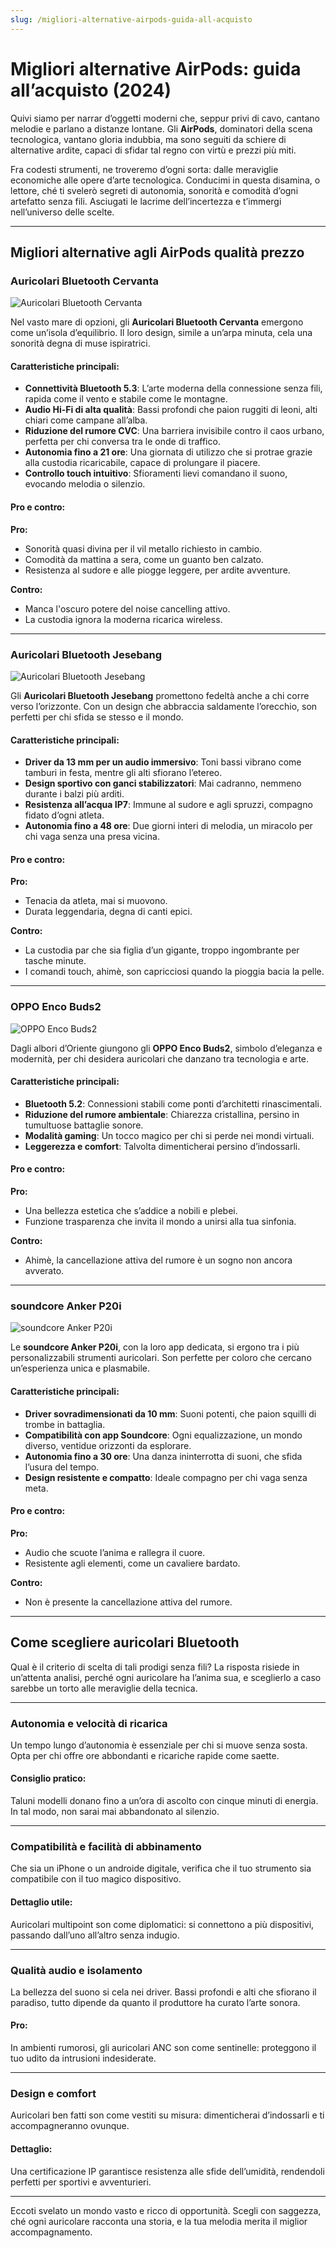 ```yaml
---
slug: /migliori-alternative-airpods-guida-all-acquisto
---
```

# Migliori alternative AirPods: guida all’acquisto (2024)

Quivi siamo per narrar d’oggetti moderni che, seppur privi di cavo, cantano melodie e parlano a distanze lontane. Gli **AirPods**, dominatori della scena tecnologica, vantano gloria indubbia, ma sono seguiti da schiere di alternative ardite, capaci di sfidar tal regno con virtù e prezzi più miti.

Fra codesti strumenti, ne troveremo d’ogni sorta: dalle meraviglie economiche alle opere d’arte tecnologica. Conducimi in questa disamina, o lettore, ché ti svelerò segreti di autonomia, sonorità e comodità d’ogni artefatto senza fili. Asciugati le lacrime dell’incertezza e t’immergi nell’universo delle scelte.

---

## Migliori alternative agli AirPods qualità prezzo

### **Auricolari Bluetooth Cervanta**
![Auricolari Bluetooth Cervanta](/guide-img/output/p_b0chlyb4z3-1.jpg)

Nel vasto mare di opzioni, gli **Auricolari Bluetooth Cervanta** emergono come un’isola d’equilibrio. Il loro design, simile a un’arpa minuta, cela una sonorità degna di muse ispiratrici.

#### Caratteristiche principali:
- **Connettività Bluetooth 5.3**: L’arte moderna della connessione senza fili, rapida come il vento e stabile come le montagne.
- **Audio Hi-Fi di alta qualità**: Bassi profondi che paion ruggiti di leoni, alti chiari come campane all’alba.
- **Riduzione del rumore CVC**: Una barriera invisibile contro il caos urbano, perfetta per chi conversa tra le onde di traffico.
- **Autonomia fino a 21 ore**: Una giornata di utilizzo che si protrae grazie alla custodia ricaricabile, capace di prolungare il piacere.
- **Controllo touch intuitivo**: Sfioramenti lievi comandano il suono, evocando melodia o silenzio.

#### Pro e contro:
**Pro:**
- Sonorità quasi divina per il vil metallo richiesto in cambio.
- Comodità da mattina a sera, come un guanto ben calzato.
- Resistenza al sudore e alle piogge leggere, per ardite avventure.

**Contro:**
- Manca l'oscuro potere del noise cancelling attivo.
- La custodia ignora la moderna ricarica wireless.

---

### **Auricolari Bluetooth Jesebang**
![Auricolari Bluetooth Jesebang](/guide-img/output/p_b0c5351v75-3.jpg)

Gli **Auricolari Bluetooth Jesebang** promettono fedeltà anche a chi corre verso l’orizzonte. Con un design che abbraccia saldamente l’orecchio, son perfetti per chi sfida se stesso e il mondo.

#### Caratteristiche principali:
- **Driver da 13 mm per un audio immersivo**: Toni bassi vibrano come tamburi in festa, mentre gli alti sfiorano l’etereo.
- **Design sportivo con ganci stabilizzatori**: Mai cadranno, nemmeno durante i balzi più arditi.
- **Resistenza all’acqua IP7**: Immune al sudore e agli spruzzi, compagno fidato d’ogni atleta.
- **Autonomia fino a 48 ore**: Due giorni interi di melodia, un miracolo per chi vaga senza una presa vicina.

#### Pro e contro:
**Pro:**
- Tenacia da atleta, mai si muovono.
- Durata leggendaria, degna di canti epici.

**Contro:**
- La custodia par che sia figlia d’un gigante, troppo ingombrante per tasche minute.
- I comandi touch, ahimè, son capricciosi quando la pioggia bacia la pelle.

---

### **OPPO Enco Buds2**
![OPPO Enco Buds2](/guide-img/output/p_b0bch2vmwj.jpg)

Dagli albori d’Oriente giungono gli **OPPO Enco Buds2**, simbolo d’eleganza e modernità, per chi desidera auricolari che danzano tra tecnologia e arte.

#### Caratteristiche principali:
- **Bluetooth 5.2**: Connessioni stabili come ponti d’architetti rinascimentali.
- **Riduzione del rumore ambientale**: Chiarezza cristallina, persino in tumultuose battaglie sonore.
- **Modalità gaming**: Un tocco magico per chi si perde nei mondi virtuali.
- **Leggerezza e comfort**: Talvolta dimenticherai persino d’indossarli.

#### Pro e contro:
**Pro:**
- Una bellezza estetica che s’addice a nobili e plebei.
- Funzione trasparenza che invita il mondo a unirsi alla tua sinfonia.

**Contro:**
- Ahimè, la cancellazione attiva del rumore è un sogno non ancora avverato.

---

### **soundcore Anker P20i**
![soundcore Anker P20i](/guide-img/output/p_b0btycrjss-1.jpg)

Le **soundcore Anker P20i**, con la loro app dedicata, si ergono tra i più personalizzabili strumenti auricolari. Son perfette per coloro che cercano un’esperienza unica e plasmabile.

#### Caratteristiche principali:
- **Driver sovradimensionati da 10 mm**: Suoni potenti, che paion squilli di trombe in battaglia.
- **Compatibilità con app Soundcore**: Ogni equalizzazione, un mondo diverso, ventidue orizzonti da esplorare.
- **Autonomia fino a 30 ore**: Una danza ininterrotta di suoni, che sfida l’usura del tempo.
- **Design resistente e compatto**: Ideale compagno per chi vaga senza meta.

#### Pro e contro:
**Pro:**
- Audio che scuote l’anima e rallegra il cuore.
- Resistente agli elementi, come un cavaliere bardato.

**Contro:**
- Non è presente la cancellazione attiva del rumore.

---

## Come scegliere auricolari Bluetooth

Qual è il criterio di scelta di tali prodigi senza fili? La risposta risiede in un’attenta analisi, perché ogni auricolare ha l’anima sua, e sceglierlo a caso sarebbe un torto alle meraviglie della tecnica.

---

### Autonomia e velocità di ricarica

Un tempo lungo d’autonomia è essenziale per chi si muove senza sosta. Opta per chi offre ore abbondanti e ricariche rapide come saette.

#### Consiglio pratico:
Taluni modelli donano fino a un’ora di ascolto con cinque minuti di energia. In tal modo, non sarai mai abbandonato al silenzio.

---

### Compatibilità e facilità di abbinamento

Che sia un iPhone o un androide digitale, verifica che il tuo strumento sia compatibile con il tuo magico dispositivo.

#### Dettaglio utile:
Auricolari multipoint son come diplomatici: si connettono a più dispositivi, passando dall’uno all’altro senza indugio.

---

### Qualità audio e isolamento

La bellezza del suono si cela nei driver. Bassi profondi e alti che sfiorano il paradiso, tutto dipende da quanto il produttore ha curato l’arte sonora.

#### Pro:
In ambienti rumorosi, gli auricolari ANC son come sentinelle: proteggono il tuo udito da intrusioni indesiderate.

---

### Design e comfort

Auricolari ben fatti son come vestiti su misura: dimenticherai d’indossarli e ti accompagneranno ovunque.

#### Dettaglio:
Una certificazione IP garantisce resistenza alle sfide dell’umidità, rendendoli perfetti per sportivi e avventurieri.

---

Eccoti svelato un mondo vasto e ricco di opportunità. Scegli con saggezza, ché ogni auricolare racconta una storia, e la tua melodia merita il miglior accompagnamento.
